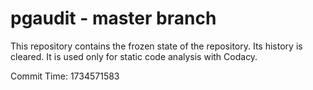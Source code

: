 # pgaudit - master branch

This repository contains the frozen state of the repository.
Its history is cleared. It is used only for static code
analysis with Codacy.

Commit Time: 1734571583